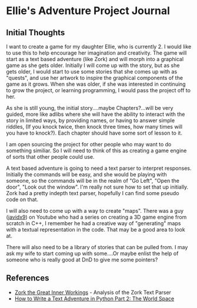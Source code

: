# Ellie's Adventure Project Journal

## Initial Thoughts 
I want to create a game for my daughter Ellie, who is currently 2. I would like to use this to help encourage her imagination and creativity. The game will start as a text based adventure (like Zork) and will morph into a graphical game as she gets older. Initially I will come up with the story, but as she gets older, I would start to use some stories that she comes up with as "quests", and use her artwork to inspire the graphical components of the game as it grows. When she was older, if she was interested in continuing to grow the project, or learning programming, I would pass the project off to her. 

As she is still young, the initial story....maybe Chapters?...will be very guided, more like adlibs where she will have the ability to interact with the story in limited ways, by providing names, or having to answer simple riddles, (If you knock twice, then knock three times, how many times will you have to knock?). Each chapter should have some sort of lesson to it. 

I am open sourcing the project for other people who may want to do something similiar. So I will need to think of this as creating a game engine of sorts that other people could use. 

A text based adventure is going to need a text parser to interpret responses. Initially the commands will be easy, and she would be playing with someone, so the commands will be in the realm of "Go Left", "Open the door", "Look out the window". I'm really not sure how to set that up initially. Zork had a pretty indepth text parser, hopefully I can find some pseudo code on that.

I will also need to come up with a way to create "maps". There was a guy ([javidx9](https://www.youtube.com/c/javidx9)) on Youtube who had a series on creating a 3D game engine from scratch in C++, I remember he had a creative way of "generating" maps with a textual representation in the code. That may be a good area to look at. 

There will also need to be a library of stories that can be pulled from. I may ask my wife to start coming up with some....Or maybe enlist the help of someone who is really good at DnD to give me some pointers? 


## References
* [Zork the Great Inner Workings](https://medium.com/swlh/zork-the-great-inner-workings-b68012952bdc) - Analysis of the Zork Text Parser
* [How to Write a Text Adventure in Python Part 2: The World Space](https://letstalkdata.com/2014/08/how-to-write-a-text-adventure-in-python-part-2-the-world-space/)
